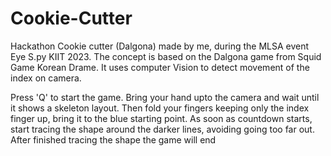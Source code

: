 # Cookie-Cutter
Hackathon Cookie cutter (Dalgona) made by me, during the MLSA event Eye S.py KIIT 2023. 
The concept is based on the Dalgona game from Squid Game Korean Drame.
It uses computer Vision to detect movement of the index on camera.

Press 'Q' to start the game.
Bring your hand upto the camera and wait until it shows a skeleton layout.
Then fold your fingers keeping only the index finger up, bring it to the blue starting point.
As soon as countdown starts, start tracing the shape around the darker lines, avoiding going too far out.
After finished tracing the shape the game will end
